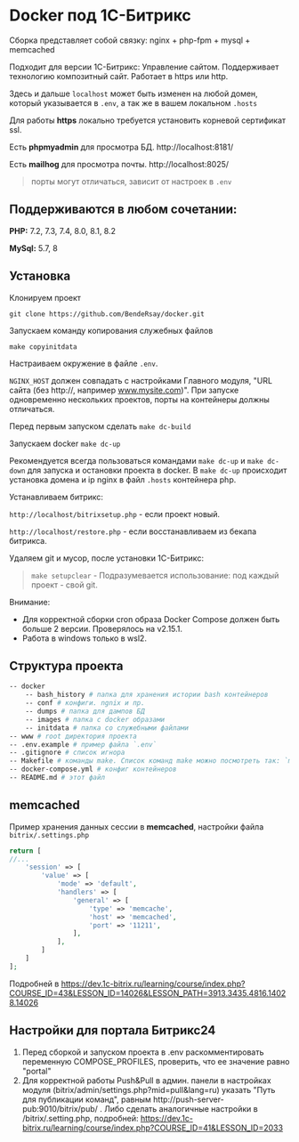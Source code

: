# Docker под 1С-Битрикс
Сборка представляет собой связку:
nginx + php-fpm + mysql + memcached

Подходит для версии 1С-Битрикc: Управление сайтом. Поддерживает технологию композитный сайт. Работает в https или http.

Здесь и дальше `localhost` может быть изменен на любой домен, который указывается в `.env`, а так же в вашем локальном `.hosts`

Для работы **https** локально требуется установить корневой сертификат ssl.

Есть **phpmyadmin** для просмотра БД. http://localhost:8181/

Есть **mailhog** для просмотра почты. http://localhost:8025/
> порты могут отличаться, зависит от настроек в `.env`

## Поддерживаются в любом сочетании:

**PHP:** 7.2, 7.3, 7.4, 8.0, 8.1, 8.2

**MySql:** 5.7, 8

## Установка

Клонируем проект

`git clone https://github.com/BendeRsay/docker.git`

Запускаем команду копирования служебных файлов

`make copyinitdata`

Настраиваем окружение в файле `.env`.

`NGINX_HOST` должен совпадать с настройками Главного модуля, "URL сайта (без http://, например www.mysite.com)". При запуске одновременно нескольких проектов, порты на контейнеры должны отличаться.

Перед первым запуском сделать `make dc-build`

Запускаем docker `make dc-up`

Рекомендуется всегда пользоваться командами `make dc-up` и `make dc-down` для запуска и остановки проекта в docker.
В `make dc-up` происходит установка домена и ip nginx в файл `.hosts` контейнера php.

Устанавливаем битрикс:

`http://localhost/bitrixsetup.php` - если проект новый.

`http://localhost/restore.php` - если восстанавливаем из бекапа битрикса.

Удаляем git и мусор, после установки 1C-Битрикс:

> `make setupclear` - Подразумевается использование: под каждый проект - свой git.

Внимание: 
 - Для корректной сборки cron образа Docker Compose должен быть больше 2 версии. Проверялось на v2.15.1.
 - Работа в windows только в wsl2.

## Структура проекта
```bash
-- docker
    -- bash_history # папка для хранения истории bash контейнеров
    -- conf # конфиги. ngnix и пр.
    -- dumps # папка для дампов БД
    -- images # папка с docker образами
    -- initdata # папка со служебными файлами
-- www # root директория проекта
-- .env.example # пример файла `.env`
-- .gitignore # список игнора
-- Makefile # команды make. Список команд make можно посмотреть так: `make` или `make help`
-- docker-compose.yml # конфиг контейнеров
-- README.md # этот файл
```
## memcached
Пример хранения данных сессии в **memcached**, настройки файла `bitrix/.settings.php`
````php
return [
//...        
    'session' => [
        'value' => [
            'mode' => 'default',
            'handlers' => [
                'general' => [
                    'type' => 'memcache',   
    			    'host' => 'memcached',
    			    'port' => '11211',
                ],           
            ],
        ]                   
    ] 
];
````
Подробней в https://dev.1c-bitrix.ru/learning/course/index.php?COURSE_ID=43&LESSON_ID=14026&LESSON_PATH=3913.3435.4816.14028.14026

## Настройки для портала Битрикс24

1. Перед сборкой и запуском проекта в .env раскомментировать переменную COMPOSE_PROFILES, проверить, что ее значение равно "portal"
2. Для корректной работы Push&Pull в админ. панели в настройках модуля (bitrix/admin/settings.php?mid=pull&lang=ru) указать "Путь для публикации команд", равным http://push-server-pub:9010/bitrix/pub/ . Либо сделать аналогичные настройки в /bitrix/.setting.php, подробней: https://dev.1c-bitrix.ru/learning/course/index.php?COURSE_ID=41&LESSON_ID=2033
